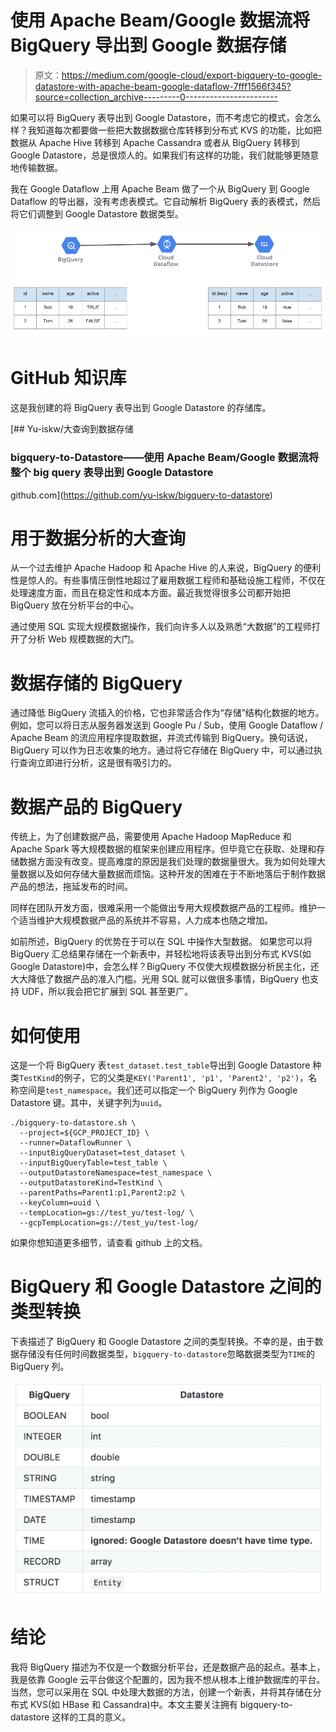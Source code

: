 # 使用 Apache Beam/Google 数据流将 BigQuery 导出到 Google 数据存储

> 原文：<https://medium.com/google-cloud/export-bigquery-to-google-datastore-with-apache-beam-google-dataflow-7fff1566f345?source=collection_archive---------0----------------------->

如果可以将 BigQuery 表导出到 Google Datastore，而不考虑它的模式，会怎么样？我知道每次都要做一些把大数据数据仓库转移到分布式 KVS 的功能，比如把数据从 Apache Hive 转移到 Apache Cassandra 或者从 BigQuery 转移到 Google Datastore，总是很烦人的。如果我们有这样的功能，我们就能够更随意地传输数据。

我在 Google Dataflow 上用 Apache Beam 做了一个从 BigQuery 到 Google Dataflow 的导出器，没有考虑表模式。它自动解析 BigQuery 表的表模式，然后将它们调整到 Google Datastore 数据类型。

![](img/8cfe97f6de1a56f32c966d280f21b9f0.png)

# GitHub 知识库

这是我创建的将 BigQuery 表导出到 Google Datastore 的存储库。

 [## Yu-iskw/大查询到数据存储

### bigquery-to-Datastore——使用 Apache Beam/Google 数据流将整个 big query 表导出到 Google Datastore

github.com](https://github.com/yu-iskw/bigquery-to-datastore) 

# 用于数据分析的大查询

从一个过去维护 Apache Hadoop 和 Apache Hive 的人来说，BigQuery 的便利性是惊人的。有些事情压倒性地超过了雇用数据工程师和基础设施工程师，不仅在处理速度方面，而且在稳定性和成本方面。最近我觉得很多公司都开始把 BigQuery 放在分析平台的中心。

通过使用 SQL 实现大规模数据操作，我们向许多人以及熟悉“大数据”的工程师打开了分析 Web 规模数据的大门。

# 数据存储的 BigQuery

通过降低 BigQuery 流插入的价格，它也非常适合作为“存储”结构化数据的地方。例如，您可以将日志从服务器发送到 Google Pu / Sub，使用 Google Dataflow / Apache Beam 的流应用程序提取数据，并流式传输到 BigQuery。换句话说，BigQuery 可以作为日志收集的地方。通过将它存储在 BigQuery 中，可以通过执行查询立即进行分析，这是很有吸引力的。

# 数据产品的 BigQuery

传统上，为了创建数据产品，需要使用 Apache Hadoop MapReduce 和 Apache Spark 等大规模数据的框架来创建应用程序。但毕竟它在获取、处理和存储数据方面没有改变。提高难度的原因是我们处理的数据量很大。我为如何处理大量数据以及如何存储大量数据而烦恼。这种开发的困难在于不断地落后于制作数据产品的想法，拖延发布的时间。

同样在团队开发方面，很难采用一个能做出专用大规模数据产品的工程师。维护一个适当维护大规模数据产品的系统并不容易，人力成本也随之增加。

如前所述，BigQuery 的优势在于可以在 SQL 中操作大型数据。
如果您可以将 BigQuery 汇总结果存储在一个新表中，并轻松地将该表导出到分布式 KVS(如 Google Datastore)中，会怎么样？BigQuery 不仅使大规模数据分析民主化，还大大降低了数据产品的准入门槛。光用 SQL 就可以做很多事情，BigQuery 也支持 UDF，所以我会把它扩展到 SQL 甚至更广。

# 如何使用

这是一个将 BigQuery 表`test_dataset.test_table`导出到 Google Datastore 种类`TestKind`的例子，它的父类是`KEY('Parent1', 'p1', 'Parent2', 'p2')`，名称空间是`test_namespace`。我们还可以指定一个 BigQuery 列作为 Google Datastore 键。其中，关键字列为`uuid`。

```
./bigquery-to-datastore.sh \
  --project=${GCP_PROJECT_ID} \
  --runner=DataflowRunner \
  --inputBigQueryDataset=test_dataset \
  --inputBigQueryTable=test_table \
  --outputDatastoreNamespace=test_namespace \
  --outputDatastoreKind=TestKind \
  --parentPaths=Parent1:p1,Parent2:p2 \
  --keyColumn=uuid \
  --tempLocation=gs://test_yu/test-log/ \
  --gcpTempLocation=gs://test_yu/test-log/
```

如果你想知道更多细节，请查看 github 上的文档。

# BigQuery 和 Google Datastore 之间的类型转换

下表描述了 BigQuery 和 Google Datastore 之间的类型转换。不幸的是，由于数据存储没有任何时间数据类型，`bigquery-to-datastore`忽略数据类型为`TIME`的 BigQuery 列。

![](img/9d9d4e3d9467a8578267359a11e9df8a.png)

# 结论

我将 BigQuery 描述为不仅是一个数据分析平台，还是数据产品的起点。基本上，我是依靠 Google 云平台做这个配置的，因为我不想从根本上维护数据库的平台。当然，您可以采用在 SQL 中处理大数据的方法，创建一个新表，并将其存储在分布式 KVS(如 HBase 和 Cassandra)中。本文主要关注拥有 bigquery-to-datastore 这样的工具的意义。